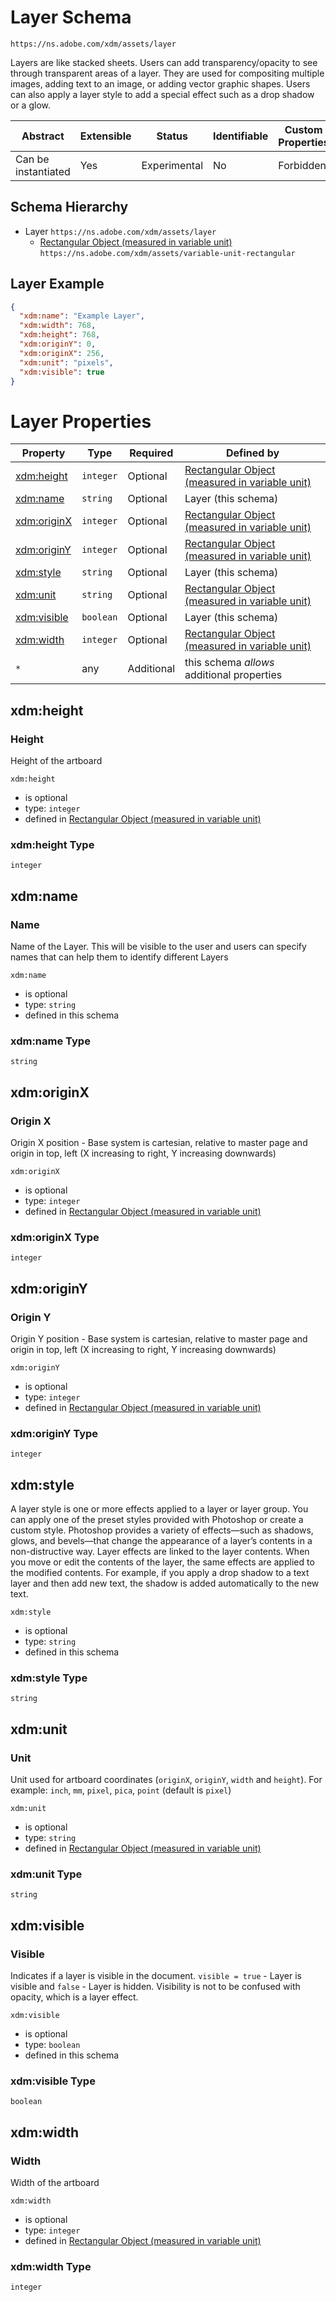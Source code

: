 
# Layer Schema

```
https://ns.adobe.com/xdm/assets/layer
```

Layers are like stacked sheets.
Users can add transparency/opacity to see through transparent areas of a layer.
They are used for compositing multiple images, adding text to an image, or adding vector graphic shapes.
Users can also apply a layer style to add a special effect such as a drop shadow or a glow.


| Abstract | Extensible | Status | Identifiable | Custom Properties | Additional Properties | Defined In |
|----------|------------|--------|--------------|-------------------|-----------------------|------------|
| Can be instantiated | Yes | Experimental | No | Forbidden | Permitted | [assets/layer.schema.json](assets/layer.schema.json) |
## Schema Hierarchy

* Layer `https://ns.adobe.com/xdm/assets/layer`
  * [Rectangular Object (measured in variable unit)](variable-unit-rectangular.schema.md) `https://ns.adobe.com/xdm/assets/variable-unit-rectangular`


## Layer Example
```json
{
  "xdm:name": "Example Layer",
  "xdm:width": 768,
  "xdm:height": 768,
  "xdm:originY": 0,
  "xdm:originX": 256,
  "xdm:unit": "pixels",
  "xdm:visible": true
}
```

# Layer Properties

| Property | Type | Required | Defined by |
|----------|------|----------|------------|
| [xdm:height](#xdmheight) | `integer` | Optional | [Rectangular Object (measured in variable unit)](variable-unit-rectangular.schema.md#xdmheight) |
| [xdm:name](#xdmname) | `string` | Optional | Layer (this schema) |
| [xdm:originX](#xdmoriginx) | `integer` | Optional | [Rectangular Object (measured in variable unit)](variable-unit-rectangular.schema.md#xdmoriginx) |
| [xdm:originY](#xdmoriginy) | `integer` | Optional | [Rectangular Object (measured in variable unit)](variable-unit-rectangular.schema.md#xdmoriginy) |
| [xdm:style](#xdmstyle) | `string` | Optional | Layer (this schema) |
| [xdm:unit](#xdmunit) | `string` | Optional | [Rectangular Object (measured in variable unit)](variable-unit-rectangular.schema.md#xdmunit) |
| [xdm:visible](#xdmvisible) | `boolean` | Optional | Layer (this schema) |
| [xdm:width](#xdmwidth) | `integer` | Optional | [Rectangular Object (measured in variable unit)](variable-unit-rectangular.schema.md#xdmwidth) |
| `*` | any | Additional | this schema *allows* additional properties |

## xdm:height
### Height

Height of the artboard

`xdm:height`
* is optional
* type: `integer`
* defined in [Rectangular Object (measured in variable unit)](variable-unit-rectangular.schema.md#xdmheight)

### xdm:height Type


`integer`






## xdm:name
### Name

Name of the Layer. This will be visible to the user and users can specify names that can help them to identify different Layers

`xdm:name`
* is optional
* type: `string`
* defined in this schema

### xdm:name Type


`string`






## xdm:originX
### Origin X

Origin X position - Base system is cartesian, relative to master page and origin in top, left (X increasing to right, Y increasing downwards)

`xdm:originX`
* is optional
* type: `integer`
* defined in [Rectangular Object (measured in variable unit)](variable-unit-rectangular.schema.md#xdmoriginx)

### xdm:originX Type


`integer`






## xdm:originY
### Origin Y

Origin Y position - Base system is cartesian, relative to master page and origin in top, left (X increasing to right, Y increasing downwards)

`xdm:originY`
* is optional
* type: `integer`
* defined in [Rectangular Object (measured in variable unit)](variable-unit-rectangular.schema.md#xdmoriginy)

### xdm:originY Type


`integer`






## xdm:style

A layer style is one or more effects applied to a layer or layer group. You can apply one of the preset styles provided with Photoshop or create a custom style. Photoshop provides a variety of effects—such as shadows, glows, and bevels—that change the appearance of a layer’s contents in a non-distructive way. Layer effects are linked to the layer contents. When you move or edit the contents of the layer, the same effects are applied to the modified contents. For example, if you apply a drop shadow to a text layer and then add new text, the shadow is added automatically to the new text.

`xdm:style`
* is optional
* type: `string`
* defined in this schema

### xdm:style Type


`string`






## xdm:unit
### Unit

Unit used for artboard coordinates (`originX`, `originY`, `width` and `height`). For example: `inch`, `mm`, `pixel`, `pica`, `point` (default is `pixel`)

`xdm:unit`
* is optional
* type: `string`
* defined in [Rectangular Object (measured in variable unit)](variable-unit-rectangular.schema.md#xdmunit)

### xdm:unit Type


`string`






## xdm:visible
### Visible

Indicates if a layer is visible in the document. `visible = true` - Layer is visible and `false` - Layer is hidden. Visibility is not to be confused with opacity, which is a layer effect.

`xdm:visible`
* is optional
* type: `boolean`
* defined in this schema

### xdm:visible Type


`boolean`





## xdm:width
### Width

Width of the artboard

`xdm:width`
* is optional
* type: `integer`
* defined in [Rectangular Object (measured in variable unit)](variable-unit-rectangular.schema.md#xdmwidth)

### xdm:width Type


`integer`





